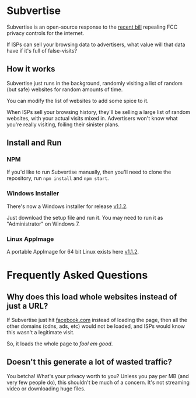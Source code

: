 # Subvertise

Subvertise is an open-source response to the [recent
bill](http://www.theverge.com/2017/3/29/15100620/congress-fcc-isp-web-browsing-privacy-fire-sale)
repealing FCC privacy controls for the internet.

If ISPs can sell your browsing data to advertisers,
what value will that data have if it's full of false-visits?

## How it works

Subvertise just runs in the background, randomly visiting a list of
random (but safe) websites for random amounts of time.

You can modify the list of websites to add some spice to it.

When ISPs sell your browsing history, they'll be selling a large list
of random websites, with your actual visits mixed in. Advertisers
won't know what you're really visiting, foiling their sinister plans.

## Install and Run

### NPM

If you'd like to run Subvertise manually, then you'll need to clone the repository,
run `npm install` and `npm start`.

### Windows Installer

There's now a Windows installer for release [v1.1.2](https://github.com/nullism/subvertise/releases/tag/v1.1.2).

Just download the setup file and run it. You may need to run it as "Administrator" on Windows 7.

### Linux AppImage

A portable AppImage for 64 bit Linux exists here [v1.1.2](https://github.com/nullism/subvertise/releases/tag/v1.1.2). 

# Frequently Asked Questions

## Why does this load whole websites instead of just a URL?

If Subvertise just hit [facebook.com](https://facebook.com) instead of
loading the page, then all the other domains (cdns, ads, etc) would not be
loaded, and ISPs would know this wasn't a legitimate visit.

So, it loads the whole page to *fool em good*.

## Doesn't this generate a lot of wasted traffic?

You betcha! What's your privacy worth to you? Unless you pay per MB
(and very few people do), this shouldn't be much of a concern.
It's not streaming video or downloading huge files.
